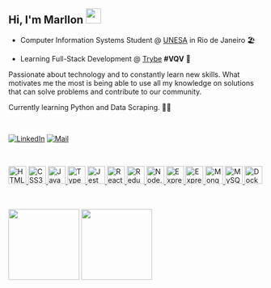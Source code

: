 <h2>Hi, I'm Marllon <img src="https://github.com/abdoachhoubi/abdoachhoubi/blob/main/gifs/Hi.gif" width="30"></h2>


- Computer Information Systems Student @ [UNESA](https://estacio.br/maracana) in Rio de Janeiro  🏖️

- Learning Full-Stack Development @ [Trybe](https://www.betrybe.com/) <b>#VQV</b>  🚀


Passionate about technology and to constantly learn new skills. What motivates me the most is being able to use all my knowledge on solutions that can solve problems and contribute to our community.

Currently learning Python and Data Scraping. 👨‍💻

<br>

[![LinkedIn](https://img.shields.io/badge/LinkedIn-0E1116?style=for-the-badge&logo=linkedin&logoColor=FFFFFF&logoWidth=25)](https://www.linkedin.com/in/marllomartins/)
[![Mail](https://img.shields.io/badge/Email-0E1116?style=for-the-badge&logo=Gmail&logoColor=FFFFFF&logoWidth=25)](mailto:marllonmartinsmgmt@gmail.com)

##

<br>

<div>
<a href="https://www.w3schools.com/html/">
<img 
     src="https://cdn.jsdelivr.net/gh/devicons/devicon/icons/html5/html5-plain.svg"
     alt="HTML5"
     width="35"
     height="35"
/>
</a>
<a href="https://www.w3schools.com/css/">
<img
     src="https://cdn.jsdelivr.net/gh/devicons/devicon/icons/css3/css3-plain.svg"
     alt="CSS3"
     width="35"
     height="35"
/>   
</a>
<a href="https://javascript.com/">
<img 
    src="https://cdn.jsdelivr.net/gh/devicons/devicon/icons/javascript/javascript-plain.svg"
    alt="JavaScript"
    width="35"
    height="35" 
/>
</a>
<a href="https://www.typescriptlang.org/">
<img 
    src="https://cdn.jsdelivr.net/gh/devicons/devicon/icons/typescript/typescript-plain.svg"
    alt="TypeScript"
    width="35"
    height="35" 
/>
</a>
<a href="https://jestjs.io/">
<img 
    src="https://cdn.jsdelivr.net/gh/devicons/devicon/icons/jest/jest-plain.svg"
    alt="Jest"
    width="35"
    height="35"
/>
</a>
<a href="https://reactjs.org/">
<img 
    src="https://cdn.jsdelivr.net/gh/devicons/devicon/icons/react/react-original.svg"
    alt="React"
    href="https://reactjs.org/"
    width="35"
    height="35"  
/>
</a>
<a href="https://redux.js.org/">
<img 
    src="https://cdn.jsdelivr.net/gh/devicons/devicon/icons/redux/redux-original.svg"
    alt="Redux"
    width="35"
    height="35"
/>
</a>
<a href="https://nodejs.org/en/">
<img
    src="https://cdn.jsdelivr.net/gh/devicons/devicon/icons/nodejs/nodejs-plain.svg"
    alt="Node.js"
    width="35"
    height="35"
/>
</a>
<a href="https://sequelize.org/">
<img
    src="https://cdn.jsdelivr.net/gh/devicons/devicon/icons/sequelize/sequelize-original.svg"
    alt="Express"
    width="35"
    height="35"
/>
</a>
<a href="https://expressjs.com/">
<img
    src="https://cdn.jsdelivr.net/gh/devicons/devicon/icons/express/express-original.svg"
    alt="Express"
    width="35"
    height="35"
/>
</a>
<a href="https://www.mongodb.com/">
<img 
    src="https://cdn.jsdelivr.net/gh/devicons/devicon/icons/mongodb/mongodb-plain.svg"" 
    alt="MongoDB"
    width="35"
    height="35"
/>
</a>
<a href="https://www.mysql.com/">
<img 
    src="https://cdn.jsdelivr.net/gh/devicons/devicon/icons/mysql/mysql-plain.svg" 
    alt="MySQL"
    width="35"
    height="35"
/>
</a>
<a href="https://www.docker.com/">
<img
    src="https://cdn.jsdelivr.net/gh/devicons/devicon/icons/docker/docker-plain.svg"
    alt="Docker"
    width="35"
    height="35"
/>
</a>
</div>

##

<br>

<div style="display: inline_block">
<img height="140"  src="https://github-readme-stats.vercel.app/api?username=marllomartin&show_icons=true&theme=swift&include_all_commits=true&count_private=true&hide=stars,issues&locale=en">
<img height="140"  src="https://github-readme-stats.vercel.app/api/top-langs/?username=marllomartin&layout=compact&theme=swift&locale=en">  
</div>
